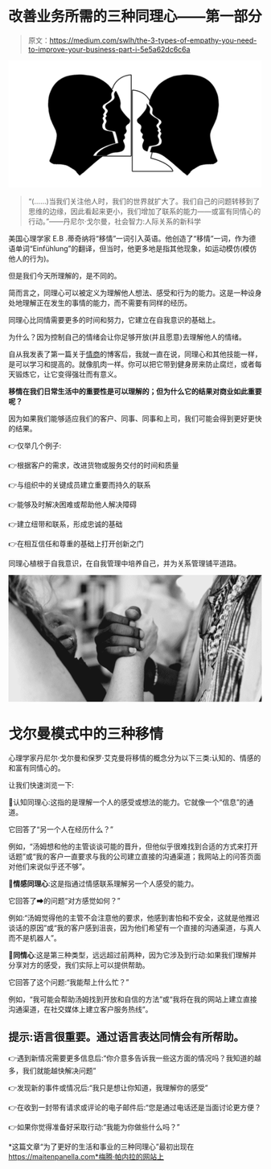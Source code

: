# 改善业务所需的三种同理心——第一部分

> 原文：<https://medium.com/swlh/the-3-types-of-empathy-you-need-to-improve-your-business-part-i-5e5a62dc6c6a>

![](img/4de3442a94bf0f4b48fc9949d9ff112e.png)

> “(……)当我们关注他人时，我们的世界就扩大了。我们自己的问题转移到了思维的边缘，因此看起来更小，我们增加了联系的能力——或富有同情心的行动。”――丹尼尔·戈尔曼，社会智力:人际关系的新科学

美国心理学家 E.B .蒂奇纳将“移情”一词引入英语。他创造了“移情”一词，作为德语单词“Einfühlung”的翻译，但当时，他更多地是指其他现象，如运动模仿(模仿他人的行为)。

但是我们今天所理解的，是不同的。

简而言之，同理心可以被定义为理解他人想法、感受和行为的能力。这是一种设身处地理解正在发生的事情的能力，而不需要有同样的经历。

同理心比同情需要更多的时间和努力，它建立在自我意识的基础上。

为什么？因为控制自己的情绪会让你足够开放(并且愿意)去理解他人的情绪。

自从我发表了第一篇关于[情商](https://maitenpanella.com/what-is-emotional-intelligence/)的博客后，我就一直在说，同理心和其他技能一样，是可以学习和提高的。就像肌肉一样。你可以把它带到健身房来防止腐烂，或者每天锻炼它，让它变得强壮而有意义。

**移情在我们日常生活中的重要性是可以理解的；但为什么它的结果对商业如此重要呢？**

因为如果我们能够适应我们的客户、同事、同事和上司，我们可能会得到更好更快的结果。

👉仅举几个例子:

👉根据客户的需求，改进货物或服务交付的时间和质量

👉与组织中的关键成员建立重要而持久的联系

👉能够及时解决困难或帮助他人解决障碍

👉建立纽带和联系，形成忠诚的基础

👉在相互信任和尊重的基础上打开创新之门

同理心植根于自我意识，在自我管理中培养自己，并为关系管理铺平道路。

![](img/82f001430895da8c4ab3ea98a7585b68.png)

# 戈尔曼模式中的三种移情

心理学家丹尼尔·戈尔曼和保罗·艾克曼将移情的概念分为以下三类:认知的、情感的和富有同情心的。

让我们快速浏览一下:

📍认知同理心:这指的是理解一个人的感受或想法的能力。它就像一个“信息”的通道。

它回答了“另一个人在经历什么？”

例如，“汤姆想和他的主管谈谈可能的晋升，但他似乎很难找到合适的方式来打开话题”或“我的客户一直要求与我的公司建立直接的沟通渠道；我网站上的问答页面对他们来说似乎还不够”。

📍**情感同理心**:这是指通过情感联系理解另一个人感受的能力。

它回答了➡的问题“对方感觉如何？”

例如:“汤姆觉得他的主管不会注意他的要求，他感到害怕和不安全，这就是他推迟谈话的原因”或“我的客户感到沮丧，因为他们希望有一个直接的沟通渠道，与真人而不是机器人”。

📍**同情心**:这是第三种类型，远远超过前两种，因为它涉及到行动:如果我们理解并分享对方的感受，我们实际上可以提供帮助。

它回答了这个问题:“我能帮上什么忙？”

例如，“我可能会帮助汤姆找到开放和自信的方法”或“我将在我的网站上建立直接沟通渠道，在社交媒体上建立客户服务热线”。

## 提示:语言很重要。通过语言表达同情会有所帮助。

👉遇到新情况需要更多信息后:“你介意多告诉我一些这方面的情况吗？我知道的越多，我们就能越快解决问题”

👉发现新的事件或情况后:“我只是想让你知道，我理解你的感受”

👉在收到一封带有请求或评论的电子邮件后:“您是通过电话还是当面讨论更方便？

👉如果你觉得准备好采取行动:“我能为你做些什么吗？”

*这篇文章“为了更好的生活和事业的三种同理心”最初出现在 https://maitenpanella.com*梅腾·帕内拉的网站上